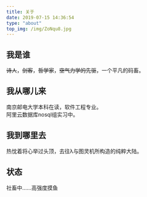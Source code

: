 ```yaml
---
title: 关于
date: 2019-07-15 14:36:54
type: "about"
top_img: /img/ZoNqu8.jpg
---
```

## 我是谁
~~诗人~~，~~剑客~~，~~哲学家~~，~~空气力学的先驱~~，一个平凡的码畜。
## 我从哪儿来
南京邮电大学本科在读，软件工程专业。   
阿里云数据库nosql组实习中。
## 我到哪里去
热忱着将心举过头顶，去往λ与图灵机所构造的纯粹大陆。
## 状态
社畜中……高强度摸鱼